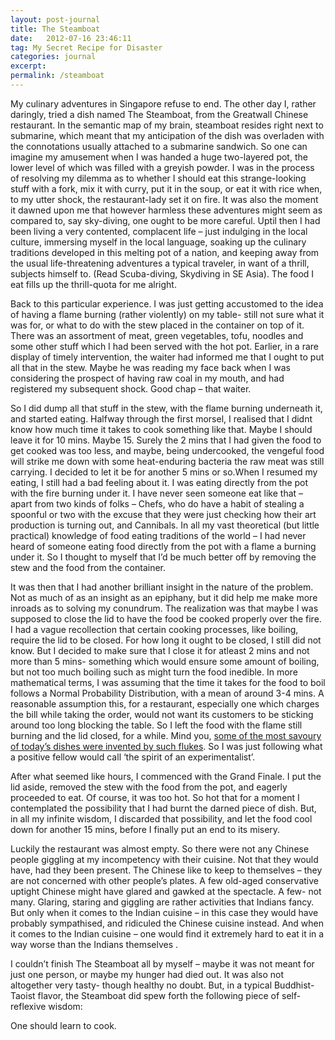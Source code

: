 ```yaml
---
layout: post-journal
title: The Steamboat
date:   2012-07-16 23:46:11
tag: My Secret Recipe for Disaster
categories: journal
excerpt: 
permalink: /steamboat
---
```



My culinary adventures in Singapore refuse to end. The other day I, rather daringly, tried a dish named The Steamboat, from the Greatwall Chinese restaurant. In the semantic map of my brain, steamboat resides right next to submarine, which meant that my anticipation of the dish was overladen with the connotations usually attached to a submarine sandwich. So one can imagine my amusement when I was handed a huge two-layered pot, the lower level of which was filled with a greyish powder. I was in the process of resolving my dilemma as to whether I should eat this strange-looking stuff with a fork, mix it with curry, put it in the soup, or eat it with rice when, to my utter shock, the restaurant-lady set it on fire. It was also the moment it dawned upon me that however harmless these adventures might seem as compared to, say sky-diving, one ought to be more careful. Uptil then I had been living a very contented, complacent life – just indulging in the local culture, immersing myself in the local language, soaking up the culinary traditions developed in this melting pot of a nation, and keeping away from the usual life-threatening adventures a typical traveler, in want of a thrill, subjects himself to. (Read Scuba-diving, Skydiving in SE Asia). The food I eat fills up the thrill-quota for me alright.

Back to this particular experience. I was just getting accustomed to the idea of having a flame burning (rather violently) on my table- still not sure what it was for, or what to do with the stew placed in the container on top of it. There was an assortment of meat, green vegetables, tofu, noodles and some other stuff which I had been served with the hot pot. Earlier, in a rare display of timely intervention, the waiter had informed me that I ought to put all that in the stew. Maybe he was reading my face back when I was considering the prospect of having raw coal in my mouth, and had registered my subsequent shock. Good chap – that waiter.

So I did dump all that stuff in the stew, with the flame burning underneath it, and started eating. Halfway through the first morsel, I realised that I didnt know how much time it takes to cook something like that. Maybe I should leave it for 10 mins. Maybe 15. Surely the 2 mins that I had given the food to get cooked was too less, and maybe, being undercooked, the vengeful food will strike me down with some heat-enduring bacteria the raw meat was still carrying. I decided to let it be for another 5 mins or so.When I resumed my eating, I still had a bad feeling about it. I was eating directly from the pot with the fire burning under it. I have never seen someone eat like that – apart from two kinds of folks – Chefs, who do have a habit of stealing a spoonful or two with the excuse that they were just checking how their art production is turning out, and Cannibals. In all my vast theoretical (but little practical) knowledge of food eating traditions of the world – I had never heard of someone eating food directly from the pot with a flame a burning under it. So I thought to myself that I’d be much better off by removing the stew and the food from the container.

It was then that I had another brilliant insight in the nature of the problem. Not as much of as an insight as an epiphany, but it did help me make more inroads as to solving my conundrum. The realization was that maybe I was supposed to close the lid to have the food be cooked properly over the fire. I had a vague recollection that certain cooking processes, like boiling, require the lid to be closed. For how long it ought to be closed, I still did not know. But I decided to make sure that I close it for atleast 2 mins and not more than 5 mins- something which would ensure some amount of boiling, but not too much boiling such as might turn the food inedible. In more mathematical terms, I was assuming that the time it takes for the food to boil follows a Normal Probability Distribution, with a mean of around 3-4 mins. A reasonable assumption this, for a restaurant, especially one which charges the bill while taking the order, would not want its customers to be sticking around too long blocking the table. So I left the food with the flame still burning and the lid closed, for a while. Mind you, [some of the most savoury of today’s dishes were invented by such flukes](http://www.slashfood.com/2009/04/20/foods-invented-by-accident/). So I was just following what a positive fellow would call ‘the spirit of an experimentalist’.

After what seemed like hours, I commenced with the Grand Finale. I put the lid aside, removed the stew with the food from the pot, and eagerly proceeded to eat. Of course, it was too hot. So hot that for a moment I contemplated the possibility that I had burnt the darned piece of dish. But, in all my infinite wisdom, I discarded that possibility, and let the food cool down for another 15 mins, before I finally put an end to its misery.

Luckily the restaurant was almost empty. So there were not any Chinese people giggling at my incompetency with their cuisine. Not that they would have, had they been present. The Chinese like to keep to themselves – they are not concerned with other people’s plates. A few old-aged conservative uptight Chinese might have glared and gawked at the spectacle. A few- not many. Glaring, staring and giggling are rather activities that Indians fancy. But only when it comes to the Indian cuisine – in this case they would have probably sympathised, and ridiculed the Chinese cuisine instead.
And when it comes to the Indian cuisine – one would find it extremely hard to eat it in a way worse than the Indians themselves .

I couldn’t finish The Steamboat all by myself – maybe it was not meant for just one person, or maybe my hunger had died out. It was also not altogether very tasty- though healthy no doubt. But, in a typical Buddhist-Taoist flavor, the Steamboat did spew forth the following piece of self-reflexive wisdom:

One should learn to cook.